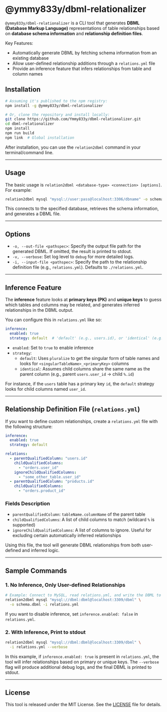 # @ymmy833y/dbml-relationalizer

`@ymmy833y/dbml-relationalizer` is a CLI tool that generates **DBML (Database Markup Language)** representations of table relationships based on **database schema information** and **relationship definition files**.

Key Features:
- Automatically generate DBML by fetching schema information from an existing database  
- Allow user-defined relationship additions through a `relations.yml` file  
- Provide an inference feature that infers relationships from table and column names  


## Installation

```bash
# Assuming it's published to the npm registry:
npm install -g @ymmy833y/dbml-relationalizer

# Or, clone the repository and install locally:
git clone https://github.com/Ymmy833y/dbml-relationalizer.git
cd dbml-relationalizer
npm install
npm run build
npm link  # Global installation
```

After installation, you can use the `relation2dbml` command in your terminal/command line.

---

## Usage

The basic usage is `relation2dbml <database-type> <connection> [options]`.  
For example:
```bash
relation2dbml mysql "mysql://user:pass@localhost:3306/dbname" -o schema.dbml
```

This connects to the specified database, retrieves the schema information, and generates a DBML file.

---

## Options

- `-o, --out-file <pathspec>`: Specify the output file path for the generated DBML. If omitted, the result is printed to stdout.  
- `-v, --verbose`: Set log level to `debug` for more detailed logs.  
- `-i, --input-file <pathspec>`: Specify the path to the relationship definition file (e.g., `relations.yml`). Defaults to `./relations.yml`.

---

## Inference Feature

The **inference** feature looks at **primary keys (PK)** and **unique keys** to guess which tables and columns may be related, and generates inferred relationships in the DBML output.

You can configure this in `relations.yml` like so:

```yaml
inference:
  enabled: true
  strategy: default  # 'default' (e.g., users.id), or 'identical' (e.g., users.user_id)
```

- `enabled`: Set to `true` to enable inference  
- `strategy`:
  - `default`: Uses `pluralize` to get the singular form of table names and looks for `<singularTableName>_<primaryKey>` columns
  - `identical`: Assumes child columns share the same name as the parent column (e.g., parent `users.user_id` → child `%.id`)

For instance, if the `users` table has a primary key `id`, the `default` strategy looks for child columns named `user_id`.

---

## Relationship Definition File (`relations.yml`)

If you want to define custom relationships, create a `relations.yml` file with the following structure:

```yaml
inference:
  enabled: true
  strategy: default

relations:
  - parentQualifiedColumn: "users.id"
    childQualifiedColumns:
      - "orders.user_id"
    ignoreChildQualifiedColumns:
      - "some_other_table.user_id"
  - parentQualifiedColumn: "products.id"
    childQualifiedColumns:
      - "orders.product_id"
```

### Fields Description

- `parentQualifiedColumn`: `tableName.columnName` of the parent table  
- `childQualifiedColumns`: A list of child columns to match (wildcard `%` is supported)  
- `ignoreChildQualifiedColumns`: A list of columns to ignore. Useful for excluding certain automatically inferred relationships  

Using this file, the tool will generate DBML relationships from both user-defined and inferred logic.

---

## Sample Commands

### 1. No Inference, Only User-defined Relationships

```bash
# Example: Connect to MySQL, read relations.yml, and write the DBML to schema.dbml
relation2dbml mysql "mysql://dbml:dbml@localhost:3309/dbml" \
  -o schema.dbml -i relations.yml
```

If you want to disable inference, set `inference.enabled: false` in `relations.yml`.

### 2. With Inference, Print to stdout

```bash
relation2dbml mysql "mysql://dbml:dbml@localhost:3309/dbml" \
  -i relations.yml --verbose
```

In this example, if `inference.enabled: true` is present in `relations.yml`, the tool will infer relationships based on primary or unique keys. The `--verbose` flag will produce additional debug logs, and the final DBML is printed to stdout.

---

## License

This tool is released under the MIT License. See the [LICENSE](LICENSE) file for details.
